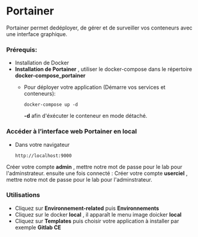 # Portainer

 Portainer permet dedéployer, de gérer et de surveiller vos conteneurs avec une interface graphique.

### Prérequis:

- Installation de Docker
- **Installation de Portainer** , utiliser le docker-compose dans le répertoire **docker-compose_portainer**
  - Pour déployer votre application (Démarre vos services et conteneurs):

        docker-compose up -d
     **-d** afin d'éxécuter le conteneur en mode détaché.

### Accéder à l’interface web Portainer en local

* Dans votre navigateur

      http://localhost:9000
Créer votre compte **admin** , mettre notre mot de passe pour le lab pour l'adminstrateur.
ensuite une fois connecté : Créer votre compte **userciel** , mettre notre mot de passe pour le lab pour l'adminstrateur.

### Utilisations

-  Cliquez sur **Environnement-related** puis **Environnements**
-  Cliquez sur le docker **local** , il apparaît le menu image doicker **local**
-  Cliquez sur **Templates** puis choisir votre application à installer par exemple **Gitlab CE**
